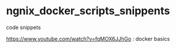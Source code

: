 # ngnix_docker_scripts_snippents
code snippets

https://www.youtube.com/watch?v=fqMOX6JJhGo : docker basics
